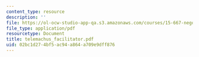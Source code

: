 ```yaml
---
content_type: resource
description: ''
file: https://ol-ocw-studio-app-qa.s3.amazonaws.com/courses/15-667-negotiation-and-conflict-management-spring-2001/02bc1d274bf5ac94a864a709e9dff876_telemachus_facilitator.pdf
file_type: application/pdf
resourcetype: Document
title: telemachus_facilitator.pdf
uid: 02bc1d27-4bf5-ac94-a864-a709e9dff876
---
```

